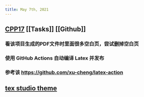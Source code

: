 ```yaml
---
title: May 7th, 2021
---
```


## [CPP17](https://github.com/MeouSker77/Cpp17) [[Tasks]] [[Github]]
### 看该项目生成的PDF文件时里面很多空白页，尝试删掉空白页
### 使用 GitHub Actions 自动编译 Latex 并发布
### 参考该 https://github.com/xu-cheng/latex-action
## [tex studio theme](https://github.com/xu-cheng/latex-action)
